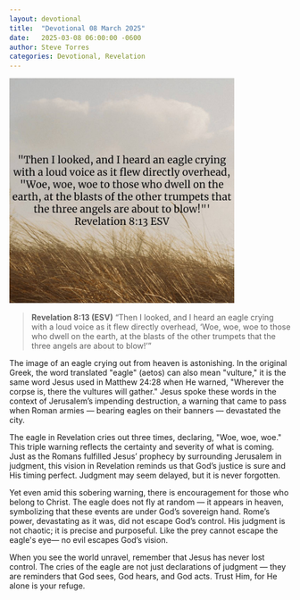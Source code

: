 ```yaml
---
layout: devotional
title:  "Devotional 08 March 2025"
date:   2025-03-08 06:00:00 -0600
author: Steve Torres
categories: Devotional, Revelation
---
```

<img src="https://github.com/ElEsteeb/ElEsteeb.github.io/blob/main/images/devotionals/Rev-8_13.jpg?raw=true" alt="Revelation 8:13.jpg" style="max-width: 80%; height: auto;">

>**Revelation 8:13 (ESV)**
>“Then I looked, and I heard an eagle crying with a loud voice as it flew directly overhead, ‘Woe, woe, woe to those who dwell on the earth, at the blasts of the other trumpets that the three angels are about to blow!’”

The image of an eagle crying out from heaven is astonishing. In the original Greek, the word translated "eagle" (aetos) can also mean "vulture," it is the same word Jesus used in Matthew 24:28 when He warned, "Wherever the corpse is, there the vultures will gather." Jesus spoke these words in the context of Jerusalem’s impending destruction, a warning that came to pass when Roman armies — bearing eagles on their banners — devastated the city.

The eagle in Revelation cries out three times, declaring, "Woe, woe, woe." This triple warning reflects the certainty and severity of what is coming. Just as the Romans fulfilled Jesus’ prophecy by surrounding Jerusalem in judgment, this vision in Revelation reminds us that God’s justice is sure and His timing perfect. Judgment may seem delayed, but it is never forgotten.

Yet even amid this sobering warning, there is encouragement for those who belong to Christ. The eagle does not fly at random — it appears in heaven, symbolizing that these events are under God’s sovereign hand. Rome’s power, devastating as it was, did not escape God’s control. His judgment is not chaotic; it is precise and purposeful. Like the prey cannot escape the eagle's eye— no evil escapes God’s vision. 

When you see the world unravel, remember that Jesus has never lost control. The cries of the eagle are not just declarations of judgment — they are reminders that God sees, God hears, and God acts. Trust Him, for He alone is your refuge.


